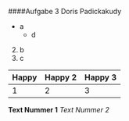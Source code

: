 ####Aufgabe 3 Doris Padickakudy
* a
  * d
2. b
3. c

| Happy | Happy 2 | Happy 3|
|-------|---------|--------|
|1| 2| 3|

**Text Nummer 1**
*Text Nummer 2*
